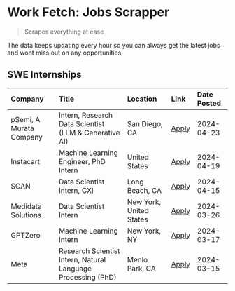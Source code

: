 # Work Fetch: Jobs Scrapper
> Scrapes everything at ease

The data keeps updating every hour so you can always get the latest jobs and wont miss out on any opportunities.

## SWE Internships
<!--START_SECTION:workfetch-->
| Company                 | Title                                                        | Location                | Link                                                                                                                                                                                                                                                                           | Date Posted   |
|:------------------------|:-------------------------------------------------------------|:------------------------|:-------------------------------------------------------------------------------------------------------------------------------------------------------------------------------------------------------------------------------------------------------------------------------|:--------------|
| pSemi, A Murata Company | Intern, Research Data Scientist (LLM & Generative AI)        | San Diego, CA           | [Apply](https://www.linkedin.com/jobs/view/intern-research-data-scientist-llm-generative-ai-at-psemi-a-murata-company-3887074168?position=4&pageNum=0&refId=ophjywk%2FI5DtK455DcAggw%3D%3D&trackingId=MlyEPt5GxQa8ScNnw%2FuD0Q%3D%3D&trk=public_jobs_jserp-result_search-card) | 2024-04-23    |
| Instacart               | Machine Learning Engineer, PhD Intern                        | United States           | [Apply](https://www.linkedin.com/jobs/view/machine-learning-engineer-phd-intern-at-instacart-3901991739?position=2&pageNum=0&refId=ophjywk%2FI5DtK455DcAggw%3D%3D&trackingId=X24tZrZFYARr0DZ2IFwwkA%3D%3D&trk=public_jobs_jserp-result_search-card)                            | 2024-04-19    |
| SCAN                    | Data Scientist Intern, CXI                                   | Long Beach, CA          | [Apply](https://www.linkedin.com/jobs/view/data-scientist-intern-cxi-at-scan-3899690492?position=9&pageNum=0&refId=ophjywk%2FI5DtK455DcAggw%3D%3D&trackingId=6M4rbyQ7p5E88xhN4dg8Ew%3D%3D&trk=public_jobs_jserp-result_search-card)                                            | 2024-04-15    |
| Medidata Solutions      | Data Scientist Intern                                        | New York, United States | [Apply](https://www.linkedin.com/jobs/view/data-scientist-intern-at-medidata-solutions-3810253704?position=8&pageNum=0&refId=ophjywk%2FI5DtK455DcAggw%3D%3D&trackingId=L8MEhZz0QafJl%2FnV2L%2FCKg%3D%3D&trk=public_jobs_jserp-result_search-card)                              | 2024-03-26    |
| GPTZero                 | Machine Learning Intern                                      | New York, NY            | [Apply](https://www.linkedin.com/jobs/view/machine-learning-intern-at-gptzero-3860723963?position=7&pageNum=0&refId=ophjywk%2FI5DtK455DcAggw%3D%3D&trackingId=iAA3AZnIArbBAvkZKi024Q%3D%3D&trk=public_jobs_jserp-result_search-card)                                           | 2024-03-17    |
| Meta                    | Research Scientist Intern, Natural Language Processing (PhD) | Menlo Park, CA          | [Apply](https://www.linkedin.com/jobs/view/research-scientist-intern-natural-language-processing-phd-at-meta-3858718375?position=10&pageNum=0&refId=ophjywk%2FI5DtK455DcAggw%3D%3D&trackingId=EsygR06p9Fxa5CfN8%2BER1Q%3D%3D&trk=public_jobs_jserp-result_search-card)         | 2024-03-15    |
<!--END_SECTION:workfetch-->
